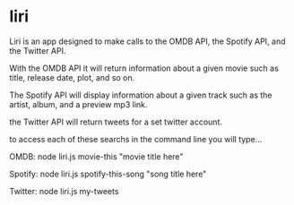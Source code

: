 # liri

Liri is an app designed to make calls to the OMDB API, the Spotify API, and the Twitter API.

With the OMDB API it will return information about a given movie such as title, release date, plot, and so on.

The Spotify API will display information about a given track such as the artist, album, and a preview mp3 link.

the Twitter API will return tweets for a set twitter account.



to access each of these searchs in the command line you will type...

OMDB:
node liri.js movie-this "movie title here"

Spotify:
node liri.js spotify-this-song "song title here"

Twitter:
node liri.js my-tweets
